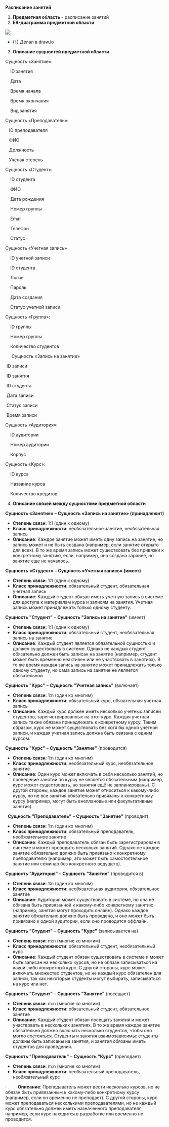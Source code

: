 **Расписание занятий**

1. **Предметная область** - расписание занятий
2. **ER-диаграмма предметной области**

![](file:///C:\Users\n-ver\AppData\Local\Temp\msohtmlclip1\01\clip_image002.png)

- (! ) Делал в draw.io

3. **Описание сущностей предметной области**

Сущность «Занятие»:

­    ID занятия

­    Дата

­    Время начала

­    Время окончания

­    Вид занятия

Сущность «Преподаватель»:

­   ID преподавателя

­   ФИО

­   Должность

­   Ученая степень  
  

Сущность «Студент»:

­    ID студента

­    ФИО

­    Дата рождения

­    Номер группы

­    Email

­    Телефон

­    Статус

Сущность «Учетная запись»

­    ID учетной записи

­    ID студента

­    Логин

­    Пароль

­    Дата создания

­    Статус учетной записи

Сущность «Группа»:

­    ID группы

­    Номер группы

­    Количество студентов      

     Сущность «Запись на занятие»

­ ID записи

­ ID занятия

­ ID студента

­ Дата записи

­ Статус записи

­ Время записи

Сущность «Аудитория»:

­    ID аудитории

­    Номер аудитории

­    Корпус

Сущность «Курс»:

­    ID курса

­    Название курса

­    Количество кредитов

4. **Описание связей между сущностями предметной области**

**Сущность «Занятие» – Сущность «Запись на занятие» (принадлежит)**

- **Степень связи**: 1:1 (один к одному)
- **Класс принадлежности**: необязательное занятие, необязательная запись
- **Описание**: Каждое занятие может иметь одну запись на занятие, но запись может и не быть создана (например, если занятие открыто для всех). В то же время запись может существовать без привязки к конкретному занятию, если, например, она создана заранее, но занятие еще не началось.

**Сущность «Студент» – Сущность «Учетная запись» (имеет)**

- **Степень связи**: 1:1 (один к одному)
- **Класс принадлежности**: обязательный студент, обязательная учетная запись
- **Описание**: Каждый студент обязан иметь учетную запись в системе для доступа к материалам курса и записям на занятия. Учетная запись может принадлежать только одному студенту.

**Сущность "Студент"** – **Сущность "Запись на занятие"** (имеет)

- **Степень связи**: 1:1 (один к одному)
- **Класс принадлежности**: обязательный студент, необязательная запись на занятие
- **Описание**: Каждый студент является обязательной сущностью и должен существовать в системе. Однако не каждый студент обязательно должен быть записан на занятие (например, студент может быть временно неактивен или не участвовать в занятиях). В то же время каждая запись на занятие может принадлежать только одному студенту, но сама запись на занятие не является обязательной

**Сущность "Курс"** – **Сущность "Учетная запись"** (включает)

- **Степень связи**: 1:n (один ко многим)
- **Класс принадлежности**: обязательный курс, обязательная учетная запись
- **Описание**: Каждый курс должен иметь несколько учетных записей студентов, зарегистрированных на этот курс. Каждая учетная запись также обязана принадлежать к конкретному курсу. Таким образом, курс не может существовать без хотя бы одной учетной записи, и каждая учетная запись должна быть связана с одним курсом.

**Сущность "Курс"** – **Сущность "Занятие"** (проводится)

- **Степень связи**: 1:n (один ко многим)
- **Класс принадлежности**: необязательный курс, необязательное занятие
- **Описание**: Один курс может включать в себя несколько занятий, но проведение занятий по курсу не является обязательным (например, курс может существовать, но занятия ещё не запланированы). С другой стороны, каждое занятие может относиться к какому-либо курсу, но не все занятия обязательно привязаны к конкретному курсу (например, могут быть внеплановые или факультативные занятия).

  **Сущность "Преподаватель"** – **Сущность "Занятие"** (проводит)

- **Степень связи**: 1:n (один ко многим)
- **Класс принадлежности**: обязательный преподаватель, необязательное занятие
- **Описание**: Каждый преподаватель обязан быть зарегистрирован в системе и может проводить несколько занятий. Однако не каждое занятие обязательно должно быть привязано к конкретному преподавателю (например, это может быть самостоятельное занятие или семинар без конкретного ведущего).

**Сущность "Аудитория"** – **Сущность "Занятие"** (проводится в)

- **Степень связи**: 1:n (один ко многим)
- **Класс принадлежности**: необязательная аудитория, обязательное занятие
- **Описание**: Аудитория может существовать в системе, но она не обязана быть привязанной к какому-либо конкретному занятию (например, занятия могут проходить онлайн). Однако каждое занятие обязательно должно быть проведено, и оно может быть привязано к одной аудитории, если оно проводится оффлайн.

**Сущность "Студент"** – **Сущность "Курс"** (записывается на)

- **Степень связи**: m:n (многие ко многим)
- **Класс принадлежности**: обязательный студент, необязательный курс
- **Описание**: Каждый студент обязан существовать в системе и может быть записан на несколько курсов, но не обязан записываться на какой-либо конкретный курс. С другой стороны, курс может включать множество студентов, но не каждый курс обязателен для записи, так как некоторые студенты могут выбирать, записываться на курс или нет.

**Сущность "Студент"** – **Сущность "Занятие"** (посещает)

- **Степень связи**: m:n (многие ко многим)
- **Класс принадлежности**: обязательный студент, обязательное занятие
- **Описание**: Каждый студент обязан посещать занятия и может участвовать в нескольких занятиях. В то же время каждое занятие обязательно должно включать несколько студентов, чтобы оно могло состояться. Студенты и занятия взаимозависимы: студенты должны быть записаны на занятия, и занятия обязаны иметь студентов для проведения.

**Сущность "Преподаватель"** – **Сущность "Курс"** (преподает)

- **Степень связи**: m:n (многие ко многим)
- **Класс принадлежности**: необязательный преподаватель, необязательный курс

·         **Описание**: Преподаватель может вести несколько курсов, но не обязан быть привязанным к какому-либо конкретному курсу (например, если он временно не преподает). С другой стороны, курс может преподаваться несколькими преподавателями, но не каждый курс обязательно должен иметь назначенного преподавателя, например, если курс находится в разработке или временно не проводится.